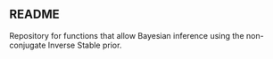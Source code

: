 ## README

Repository for functions that allow Bayesian inference using the non-conjugate Inverse Stable prior.
